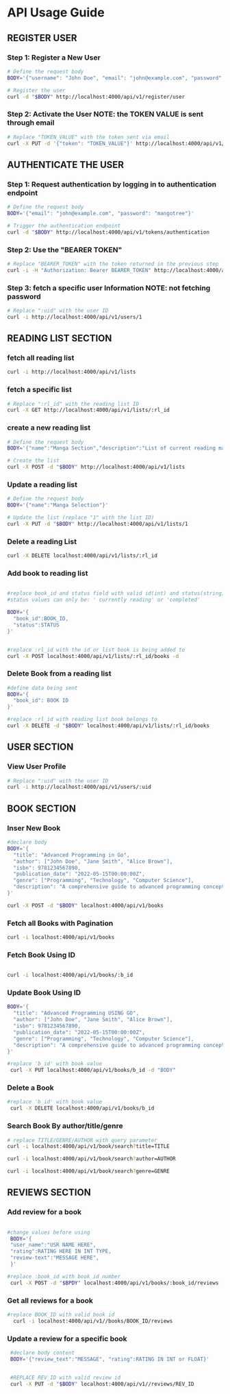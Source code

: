 # API Usage Guide
 ## REGISTER USER

### Step 1: Register a New User
```bash
# Define the request body
BODY='{"username": "John Doe", "email": "john@example.com", "password": "mangotree"}'

# Register the user
curl -d "$BODY" http://localhost:4000/api/v1/register/user
```

### Step 2: Activate the User **NOTE: the TOKEN VALUE is sent through email**
```bash
# Replace "TOKEN_VALUE" with the token sent via email
curl -X PUT -d '{"token": "TOKEN_VALUE"}' http://localhost:4000/api/v1/users/activated
```

 ## AUTHENTICATE THE USER

### Step 1: Request authentication by logging in to authentication endpoint

```bash
# Define the request body
BODY='{"email": "john@example.com", "password": "mangotree"}'

# Trigger the authentication endpoint
curl -d "$BODY" http://localhost:4000/api/v1/tokens/authentication
```

### Step 2: Use the "BEARER TOKEN"
 ```bash
# Replace "BEARER_TOKEN" with the token returned in the previous step
curl -i -H "Authorization: Bearer BEARER_TOKEN" http://localhost:4000/api/v1/healthcheck
```

### Step 3: fetch a specific user Information NOTE: not fetching password
``` bash
# Replace ":uid" with the user ID
curl -i http://localhost:4000/api/v1/users/1
```

 ## READING LIST SECTION 

### fetch all reading list
``` bash
curl -i http://localhost:4000/api/v1/lists
```

### fetch a specific list
``` bash
# Replace ":rl_id" with the reading list ID
curl -X GET http://localhost:4000/api/v1/lists/:rl_id

```

### create a new reading list
``` bash
# Define the request body
BODY='{"name":"Manga Section","description":"List of current reading manga", "created_by":1}'

# Create the list
curl -X POST -d "$BODY" http://localhost:4000/api/v1/lists
```

### Update a reading list
``` bash
# Define the request body
BODY='{"name":"Manga Selection"}'

# Update the list (replace "1" with the list ID)
curl -X PUT -d "$BODY" http://localhost:4000/api/v1/lists/1
```


### Delete a reading List
```bash
curl -X DELETE localhost:4000/api/v1/lists/:rl_id
```

### Add book to reading list
```bash

#replace book_id and status field with valid id(int) and status(string) values
#status values can only be: ' currently reading' or 'completed'

BODY='{
  "book_id":BOOK_ID, 
  "status":STATUS
}'


#replace :rl_id with the id or list book is being added to
curl -X POST localhost:4000/api/v1/lists/:rl_id/books -d
```

### Delete Book from a reading list
```bash
#define data being sent
BODY='{
  "book_id": BOOK ID
}'

#replace :rl_id with reading list book belongs to
curl -X DELETE -d "$BODY" localhost:4000/api/v1/lists/:rl_id/books
```

 ## USER SECTION

### View User Profile 

```bash
# Replace ":uid" with the user ID
curl -i http://localhost:4000/api/v1/users/:uid
```

 ## BOOK SECTION
 

### Inser New Book

```bash 
#declare body
BODY='{
  "title": "Advanced Programming in Go",
  "author": ["John Doe", "Jane Smith", "Alice Brown"],
  "isbn": 9781234567890,
  "publication_date": "2022-05-15T00:00:00Z",
  "genre": ["Programming", "Technology", "Computer Science"],
  "description": "A comprehensive guide to advanced programming concepts and techniques in Go."
}'

curl -X POST -d "$BODY" localhost:4000/api/v1/books
```

### Fetch all Books with Pagination

```bash 
curl -i localhost:4000/api/v1/books
```

### Fetch Book Using ID
 ```bash

 curl -i localhost:4000/api/v1/books/:b_id

 ```

 ### Update Book Using ID
```bash
BODY='{
  "title": "Advanced Programming USING GO",
  "author": ["John Doe", "Jane Smith", "Alice Brown"],
  "isbn": 9781234567890,
  "publication_date": "2022-05-15T00:00:00Z",
  "genre": ["Programming", "Technology", "Computer Science"],
  "description": "A comprehensive guide to advanced programming concepts and techniques in Go."
}'

#replace 'b_id' with book value
 curl -X PUT localhost:4000/api/v1/books/b_id -d "BODY"

 ```

### Delete a Book
```bash
#replace 'b_id' with book value
 curl -X DELETE localhost:4000/api/v1/books/b_id
```

### Search Book By author/title/genre
```bash
# replace TITLE/GENRE/AUTHOR with query parameter
curl -i localhost:4000/api/v1/book/search?title=TITLE

curl -i localhost:4000/api/v1/book/search?author=AUTHOR

curl -i localhost:4000/api/v1/book/search?genre=GENRE
```

 ## REVIEWS SECTION

 ### Add review for a book

 ```bash

 #change values before using
  BODY='{
  "user_name":"USR NAME HERE",
  "rating":RATING HERE IN INT TYPE,
  "review-text":"MESSAGE HERE",
  }'

#replace :book_id with book id number
  curl -X POST -d "$BPDY" localhost:4000/api/v1/books/:book_id/reviews
 ``` 

 ### Get all reviews for a book

```bash
#replace BOOK_ID with valid book id
  curl -i localhost:4000/api/v1//books/BOOK_ID/reviews
```

 ### Update a review for a specific book

 ```bash
  #declare body content
  BODY='{"review_text":"MESSAGE", "rating":RATING IN INT or FLOAT}'


  #REPLACE REV_ID with valid review id
  curl -X PUT -d "$BODY" localhost:4000/api/v1//reviews/REV_ID
 ```